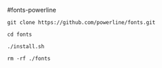 #fonts-powerline
```
git clone https://github.com/powerline/fonts.git

cd fonts

./install.sh

rm -rf ./fonts
```
